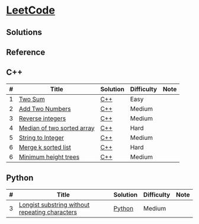 # [LeetCode](https://leetcode.com/problemset/all/)



## Solutions


## Reference


## C++
|  #  | Title           |  Solution           |  Difficulty    | Note| 
|-----|---------------- | --------------- | --------------- |-----|
1 | [Two Sum](https://leetcode.com/problems/two-sum/description/) | [C++](./C++/two-sum.cpp) | Easy         |||
2 | [Add Two Numbers](https://leetcode.com/problems/add-two-numbers/) | [C++](./C++/add-two-numbers.cc) | Medium         |||
3 | [Reverse integers](https://leetcode.com/problems/reverse-integer/) | [C++](./C++/reverse-integers.cc) | Medium         |||
4 | [Median of two sorted array](https://leetcode.com/problems/median-of-two-sorted-arrays/) | [C++](./C++/medianOfTwoSortedArray.cc) | Hard         |||
5 | [String to Integer](https://leetcode.com/problems/string-to-integer-atoi/) | [C++](./C++/stringToInt.cc) | Medium         |||
6 | [Merge k sorted list](https://leetcode.com/problems/merge-k-sorted-lists/description/) | [C++](./C++/mergeKSortedList.cc) | Hard         |||
6 | [Minimum height trees](https://leetcode.com/problems/minimum-height-trees/description/) | [C++](./C++/min_height_tree.cc) | Medium

## Python
|  #  | Title           |  Solution           |  Difficulty    | Note| 
|-----|---------------- | --------------- | --------------- |-----|
3 | [Longist substring without repeating characters](https://leetcode.com/problems/longest-substring-without-repeating-characters/description/) | [Python](./Python/long_substring_without_rep_char.py) | Medium

